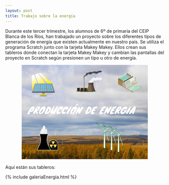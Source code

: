 ```yaml
---
layout: post
title: Trabajo sobre la energía
---
```


Durante este tercer trimestre, los alumnos de 6º de primaria del CEIP Blanca de los Ríos, han trabajado un proyecto sobre los diferentes tipos de generación de energía que existen actualmente en nuestro país. Se utiliza el programa Scratch junto con la tarjeta Makey Makey. Ellos crean sus tableros donde conectan la tarjeta Makey Makey y cambian las pantallas del proyecto en Scratch según presionen un tipo u otro de energía.


<span class="radio" style="display:block; text-align:center; max-width:400px; margin:auto; "><a href="https://scratch.mit.edu/projects/1157200507/" target="_blank" rel="noopener">![energia]</a></span>



Aquí están sus tableros:


{% include galeriaEnergia.html %}



[energia]: /images/energia.png


